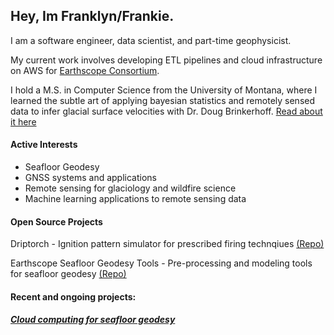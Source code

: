 ## Hey, Im Franklyn/Frankie.

I am a software engineer, data scientist, and part-time geophysicist. 

My current work involves developing ETL pipelines and cloud infrastructure on AWS for [Earthscope Consortium](https://www.earthscope.org/).


I hold a M.S. in Computer Science from the University of Montana, where I learned the subtle art of applying bayesian statistics and remotely sensed data to infer glacial surface velocities with Dr. Doug Brinkerhoff.
[Read about it here](assets/thesis.pdf)

#### Active Interests
- Seafloor Geodesy
- GNSS systems and applications 
- Remote sensing for glaciology and wildfire science
- Machine learning applications to remote sensing data 

#### Open Source Projects
Driptorch - Ignition pattern simulator for prescribed firing technqiues [(Repo)](https://github.com/silvxlabs/DripTorch)

Earthscope Seafloor Geodesy Tools - Pre-processing and modeling tools for seafloor geodesy [(Repo)](https://github.com/EarthScope/es_sfgtools)


#### Recent and ongoing projects:
##### [Cloud computing for seafloor geodesy](https://www.seafloorgeodesy.org/)



<!--
**frigusgulo/frigusgulo** is a ✨ _special_ ✨ repository because its `README.md` (this file) appears on your GitHub profile.

Here are some ideas to get you started:

- 🔭 I’m currently working on ...
- 🌱 I’m currently learning ...
- 👯 I’m looking to collaborate on ...
- 🤔 I’m looking for help with ...
- 💬 Ask me about ...
- 📫 How to reach me: ...
- 😄 Pronouns: ...
- ⚡ Fun fact: ...
-->
